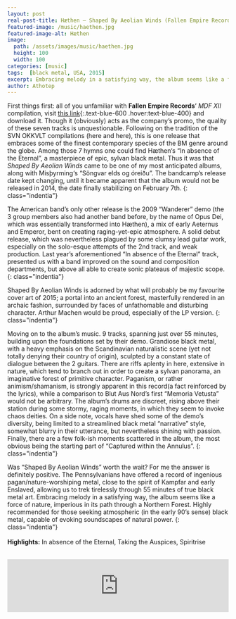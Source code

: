 ```yaml
---
layout: post
real-post-title: Hæthen – Shaped By Aeolian Winds (Fallen Empire Records, 2015)
featured-image: /music/haethen.jpg
featured-image-alt: Hæthen
image:
  path: /assets/images/music/haethen.jpg
  height: 100
  width: 100
categories: [music]
tags:  [black metal, USA, 2015]
excerpt: Embracing melody in a satisfying way, the album seems like a force of nature, imperious in its path through a northern forest.
author: Athotep
---
```


First things first: all of you unfamiliar with **Fallen Empire Records**‘ *MDF XII* compilation, visit [this link](http://www.mediafire.com/file/fp1wg4dd09cpxxu/Fallen_Empire_Records_-_MDF_XII.rar/file){:.text-blue-600 .hover:text-blue-400} and download it. Though it (obviously) acts as the company’s promo, the quality of these seven tracks is unquestionable. Following on the tradition of the SVN OKKVLT compilations (here and here), this is one release that embraces some of the finest contemporary species of the BM genre around the globe. Among those 7 hymns one could find Hæthen‘s “In absence of the Eternal”, a masterpiece of epic, sylvan black metal. Thus it was that *Shaped By Aeolian Winds* came to be one of my most anticipated albums, along with Misþyrming‘s “Söngvar elds og óreiðu”. The bandcamp’s release date kept changing, until it became apparent that the album would not be released in 2014, the date finally stabilizing on February 7th.
{: class="indentia"}

The American band’s only other release is the 2009 “Wanderer” demo (the 3 group members also had another band before, by the name of Opus Dei, which was essentially transformed into Hæthen), a mix of early Aeternus and Emperor, bent on creating raging-yet-epic atmosphere. A solid debut release, which was nevertheless plagued by some clumsy lead guitar work, especially on the solo-esque attempts of the 2nd track, and weak production. Last year’s aforementioned “In absence of the Eternal” track, presented us with a band improved on the sound and composition departments, but above all able to create sonic plateaus of majestic scope.
{: class="indentia"}

Shaped By Aeolian Winds is adorned by what will probably be my favourite cover art of 2015; a portal into an ancient forest, masterfully rendered in an archaic fashion, surrounded by faces of unfathomable and disturbing character. Arthur Machen would be proud, especially of the LP version.
{: class="indentia"}

Moving on to the album’s music. 9 tracks, spanning just over 55 minutes, building upon the foundations set by their demo. Grandiose black metal, with a heavy emphasis on the Scandinavian naturalistic scene (yet not totally denying their country of origin), sculpted by a constant state of dialogue between the 2 guitars. There are riffs aplenty in here, extensive in nature, which tend to branch out in order to create a sylvan panorama, an imaginative forest of primitive character. Paganism, or rather animism/shamanism, is strongly apparent in this record(a fact reinforced by the lyrics), while a comparison to Blut Aus Nord’s first “Memoria Vetusta” would not be arbitrary. The album’s drums are discreet, rising above their station during some stormy, raging moments, in which they seem to invoke chaos deities. On a side note, vocals have shed some of the demo’s diversity, being limited to a streamlined black metal “narrative” style, somewhat blurry in their utterance, but nevertheless shining with passion. Finally, there are a few folk-ish moments scattered in the album, the most obvious being the starting part of “Captured within the Annulus”.
{: class="indentia"}

Was “Shaped By Aeolian Winds” worth the wait? For me the answer is definitely positive. The Pennsylvanians have offered a record of ingenious pagan/nature-worshiping metal, close to the spirit of Kampfar and early Enslaved, allowing us to trek tirelessly through 55 minutes of true black metal art. Embracing melody in a satisfying way, the album seems like a force of nature, imperious in its path through a Northern Forest. Highly recommended for those seeking atmospheric (in the early 90’s sense) black metal, capable of evoking soundscapes of natural power.
{: class="indentia"}  
<br>
**Highlights:** In absence of the Eternal, Taking the Auspices, Spiritrise  
<br>
<iframe style="border: 0; width: 100%; height: 120px;" src="https://bandcamp.com/EmbeddedPlayer/album=1783762945/size=large/bgcol=ffffff/linkcol=0687f5/tracklist=false/artwork=small/transparent=true/" seamless><a href="http://haethen.bandcamp.com/album/shaped-by-aeolian-winds">Shaped By Aeolian Winds by Hæthen</a></iframe>
